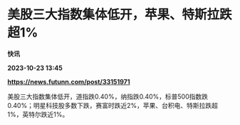 # 美股三大指数集体低开，苹果、特斯拉跌超1%
**快讯**

**2023-10-23 13:45**

**https://news.futunn.com/post/33151971**

美股三大指数集体低开，道指跌0.40%，纳指跌0.40%，标普500指数跌0.40%；明星科技股多数下跌，赛富时跌近2%，苹果、台积电、特斯拉跌超1%，英特尔跌近1%。